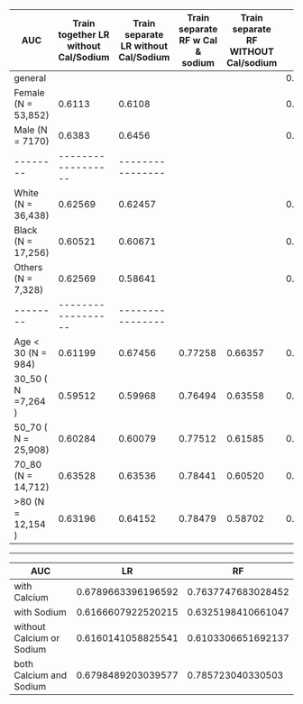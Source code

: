
|AUC | Train together LR without Cal/Sodium | Train separate LR without Cal/Sodium| Train separate RF w Cal & sodium| Train separate RF WITHOUT Cal/sodium| Train together RF w Cal_discretize| Train together LR w Cal_discretize| 
| ----------|----------------| --------------| -----| ----|---|---| 
| general| | | | | 0.7231341354430394 | 0.6739428774868241| 
| Female (N = 53,852) |  0.6113 | 0.6108| | | 0.7246002843968344| 0.6709936850535729| 
| Male (N = 7170)     |  0.6383 | 0.6456| | | 0.7122288164111661| 0.6947981380655879| 
| --------|------------------|----------------|
| White (N = 36,438) |   0.62569| 0.62457| | | 0.7242775274659374| 0.6896620991553145| 
| Black (N = 17,256) |   0.60521| 0.60671| | | 0.721344294938217| 0.6909178513143803| 
| Others (N = 7,328)  |  0.62569| 0.58641| | | 0.7188560343409737| 0.5471625255048531|
| --------|------------------|----------------|
| Age < 30 (N = 984) |0.61199 | 0.67456| 0.77258| 0.66357|  0.7377181241324609| 0.62005502676978|
| 30_50 ( N =7,264 ) | 0.59512| 0.59968| 0.76494| 0.63558|  0.7023366848037028| 0.6346865205757923| 
| 50_70 ( N = 25,908)| 0.60284| 0.60079| 0.77512| 0.61585|  0.7142062033066781| 0.6496026461872224| 
|70_80 (N = 14,712)  | 0.63528| 0.63536| 0.78441| 0.60520|  0.7303275823119464| 0.697191755070565|
| >80 (N = 12,154 )  | 0.63196| 0.64152| 0.78479| 0.58702|  0.7415178891895513| 0.7138340016846498|

***********

| AUC | LR | RF |
|-----|-----|----|
|with Calcium   |  0.6789663396196592  | 0.7637747683028452|
| with Sodium   | 0.6166607922520215   | 0.6325198410661047 |
| without Calcium or Sodium|  0.6160141058825541| 0.6103306651692137|
| both Calcium and Sodium|0.6798489203039577 | 0.785723040330503| 
